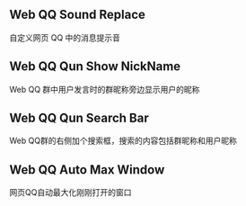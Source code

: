 ## Web QQ Sound Replace ##
自定义网页 QQ 中的消息提示音

## Web QQ Qun Show NickName ##
Web QQ 群中用户发言时的群昵称旁边显示用户的昵称

## Web QQ Qun Search Bar ##
Web QQ群的右侧加个搜索框，搜索的内容包括群昵称和用户昵称

## Web QQ Auto Max Window ##
网页QQ自动最大化刚刚打开的窗口





